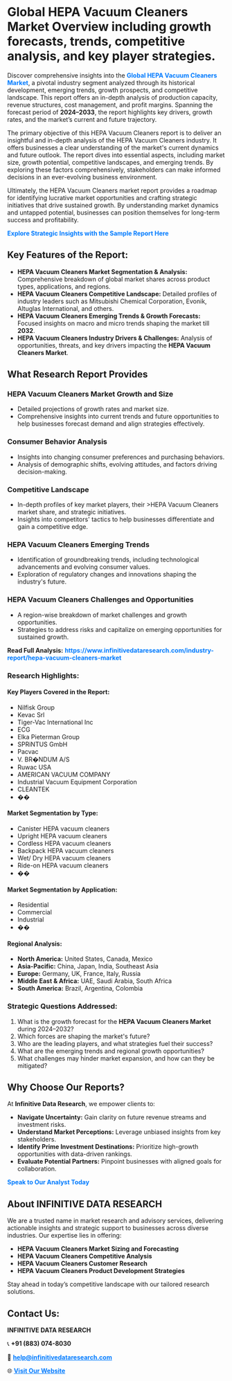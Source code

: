 <h1>Global HEPA Vacuum Cleaners Market Overview including growth forecasts, trends, competitive analysis, and key player strategies.</h1>
<p>
Discover comprehensive insights into the 
<a href="https://www.infinitivedataresearch.com/industry-report/hepa-vacuum-cleaners-market" rel="dofollow" style="color: #007BFF; text-decoration: none;"><strong>Global HEPA Vacuum Cleaners Market</strong></a>, a pivotal industry segment analyzed through its historical development, emerging trends, growth prospects, and competitive landscape. This report offers an in-depth analysis of production capacity, revenue structures, cost management, and profit margins. Spanning the forecast period of <strong>2024–2033</strong>, the report highlights key drivers, growth rates, and the market’s current and future trajectory.
</p>
<p>
The primary objective of this HEPA Vacuum Cleaners report is to deliver an insightful and in-depth analysis of the HEPA Vacuum Cleaners industry. It offers businesses a clear understanding of the market's current dynamics and future outlook. The report dives into essential aspects, including market size, growth potential, competitive landscapes, and emerging trends. By exploring these factors comprehensively, stakeholders can make informed decisions in an ever-evolving business environment.
</p>
<p>
Ultimately, the HEPA Vacuum Cleaners market report provides a roadmap for identifying lucrative market opportunities and crafting strategic initiatives that drive sustained growth. By understanding market dynamics and untapped potential, businesses can position themselves for long-term success and profitability.
</p>
<p>
<a href="https://www.infinitivedataresearch.com/request-sample/reportId=109201" style="color: #007BFF; text-decoration: none;"><strong>Explore Strategic Insights with the Sample Report Here</strong></a>
</p>

<h2>Key Features of the Report:</h2>
<ul>
<li><strong>HEPA Vacuum Cleaners Market Segmentation & Analysis:</strong> Comprehensive breakdown of global market shares across product types, applications, and regions.</li>
<li><strong>HEPA Vacuum Cleaners Competitive Landscape:</strong> Detailed profiles of industry leaders such as Mitsubishi Chemical Corporation, Evonik, Altuglas International, and others.</li>
<li><strong>HEPA Vacuum Cleaners Emerging Trends & Growth Forecasts:</strong> Focused insights on macro and micro trends shaping the market till <strong>2032</strong>.</li>
<li><strong>HEPA Vacuum Cleaners Industry Drivers & Challenges:</strong> Analysis of opportunities, threats, and key drivers impacting the <strong>HEPA Vacuum Cleaners Market</strong>.</li>
</ul>

<h2>What Research Report Provides</h2>
<h3>HEPA Vacuum Cleaners Market Growth and Size</h3>
<ul>
<li>Detailed projections of growth rates and market size.</li>
<li>Comprehensive insights into current trends and future opportunities to help businesses forecast demand and align strategies effectively.</li>
</ul>

<h3>Consumer Behavior Analysis</h3>
<ul>
<li>Insights into changing consumer preferences and purchasing behaviors.</li>
<li>Analysis of demographic shifts, evolving attitudes, and factors driving decision-making.</li>
</ul>

<h3>Competitive Landscape</h3>
<ul>
<li>In-depth profiles of key market players, their >HEPA Vacuum Cleaners market share, and strategic initiatives.</li>
<li>Insights into competitors' tactics to help businesses differentiate and gain a competitive edge.</li>
</ul>

<h3>HEPA Vacuum Cleaners Emerging Trends</h3>
<ul>
<li>Identification of groundbreaking trends, including technological advancements and evolving consumer values.</li>
<li>Exploration of regulatory changes and innovations shaping the industry's future.</li>
</ul>

<h3>HEPA Vacuum Cleaners Challenges and Opportunities</h3>
<ul>
<li>A region-wise breakdown of market challenges and growth opportunities.</li>
<li>Strategies to address risks and capitalize on emerging opportunities for sustained growth.</li>
</ul>
<p><strong>Read Full Analysis:</strong> <a href="https://www.infinitivedataresearch.com/industry-report/hepa-vacuum-cleaners-market" rel="dofollow" style="color: #007BFF; text-decoration: none;"><strong>https://www.infinitivedataresearch.com/industry-report/hepa-vacuum-cleaners-market</strong></a></p>
<h3>Research Highlights:</h3>
<h4>Key Players Covered in the Report:</h4>
<ul><li>Nilfisk Group</li><li>Kevac Srl</li><li>Tiger-Vac International Inc</li><li>ECG</li><li>Elka Pieterman Group</li><li>SPRiNTUS GmbH</li><li>Pacvac</li><li>V. BR�NDUM A/S</li><li>Ruwac USA</li><li>AMERICAN VACUUM COMPANY</li><li>Industrial Vacuum Equipment Corporation</li><li>CLEANTEK</li><li>��</li></ul>
<h4>Market Segmentation by Type:</h4>
<ul><li>Canister HEPA vacuum cleaners</li><li>Upright HEPA vacuum cleaners</li><li>Cordless HEPA vacuum cleaners</li><li>Backpack HEPA vacuum cleaners</li><li>Wet/ Dry HEPA vacuum cleaners</li><li>Ride-on HEPA vacuum cleaners</li><li>��</li></ul>
<h4>Market Segmentation by Application:</h4>
<ul><li>Residential</li><li>Commercial</li><li>Industrial</li><li>��</li></ul>

<h4>Regional Analysis:</h4>
<ul>
<li><strong>North America:</strong> United States, Canada, Mexico</li>
<li><strong>Asia-Pacific:</strong> China, Japan, India, Southeast Asia</li>
<li><strong>Europe:</strong> Germany, UK, France, Italy, Russia</li>
<li><strong>Middle East & Africa:</strong> UAE, Saudi Arabia, South Africa</li>
<li><strong>South America:</strong> Brazil, Argentina, Colombia</li>
</ul>

<h3>Strategic Questions Addressed:</h3>
<ol>
<li>What is the growth forecast for the <strong>HEPA Vacuum Cleaners Market</strong> during 2024–2032?</li>
<li>Which forces are shaping the market's future?</li>
<li>Who are the leading players, and what strategies fuel their success?</li>
<li>What are the emerging trends and regional growth opportunities?</li>
<li>What challenges may hinder market expansion, and how can they be mitigated?</li>
</ol>

<h2>Why Choose Our Reports?</h2>
<p>At <strong>Infinitive Data Research</strong>, we empower clients to:</p>
<ul>
<li><strong>Navigate Uncertainty:</strong> Gain clarity on future revenue streams and investment risks.</li>
<li><strong>Understand Market Perceptions:</strong> Leverage unbiased insights from key stakeholders.</li>
<li><strong>Identify Prime Investment Destinations:</strong> Prioritize high-growth opportunities with data-driven rankings.</li>
<li><strong>Evaluate Potential Partners:</strong> Pinpoint businesses with aligned goals for collaboration.</li>
</ul>
<p><a href="https://www.infinitivedataresearch.com/industry-report/hepa-vacuum-cleaners-market" rel="dofollow" style="color: #007BFF; text-decoration: none;"><strong>Speak to Our Analyst Today</strong></a></p>

<h2>About INFINITIVE DATA RESEARCH</h2>
<p>We are a trusted name in market research and advisory services, delivering actionable insights and strategic support to businesses across diverse industries. Our expertise lies in offering:</p>
<ul>
<li><strong>HEPA Vacuum Cleaners Market Sizing and Forecasting</strong></li>
<li><strong>HEPA Vacuum Cleaners Competitive Analysis</strong></li>
<li><strong>HEPA Vacuum Cleaners Customer Research</strong></li>
<li><strong>HEPA Vacuum Cleaners Product Development Strategies</strong></li>
</ul>
<p>Stay ahead in today’s competitive landscape with our tailored research solutions.</p>

<h2>Contact Us:</h2>
<p><strong>INFINITIVE DATA RESEARCH</strong></p>
<p>📞 <strong>+91 (883) 074-8030</strong></p>
<p>📧 <strong><a href="mailto:help@infinitivedataresearch.com" style="color: #007BFF;">help@infinitivedataresearch.com</a></strong></p>
<p>🌐 <strong><a href="https://www.infinitivedataresearch.com" rel="dofollow" style="color: #007BFF;">Visit Our Website</a></strong></p>